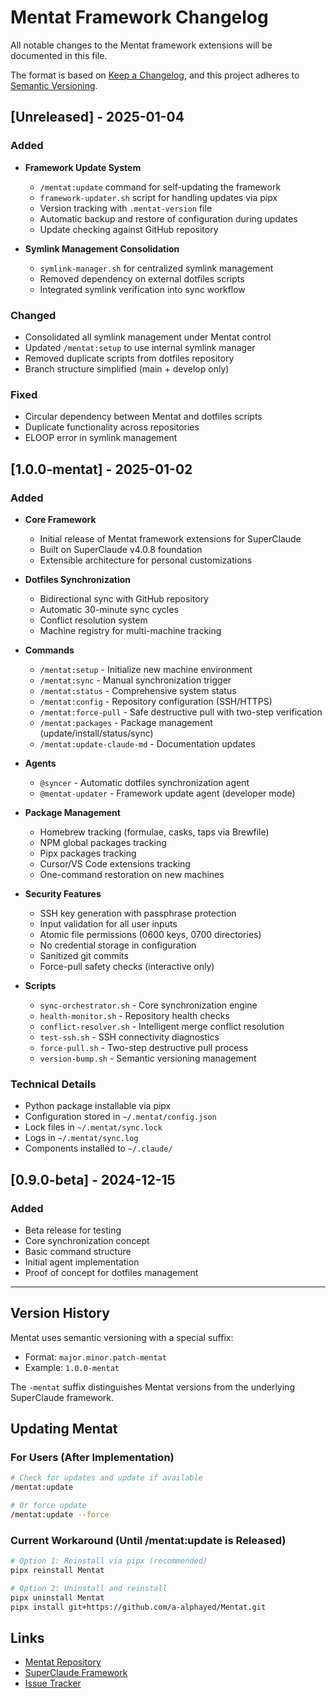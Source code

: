 # Mentat Framework Changelog

All notable changes to the Mentat framework extensions will be documented in this file.

The format is based on [Keep a Changelog](https://keepachangelog.com/en/1.0.0/),
and this project adheres to [Semantic Versioning](https://semver.org/spec/v2.0.0.html).

## [Unreleased] - 2025-01-04

### Added
- **Framework Update System**
  - `/mentat:update` command for self-updating the framework
  - `framework-updater.sh` script for handling updates via pipx
  - Version tracking with `.mentat-version` file
  - Automatic backup and restore of configuration during updates
  - Update checking against GitHub repository

- **Symlink Management Consolidation**
  - `symlink-manager.sh` for centralized symlink management
  - Removed dependency on external dotfiles scripts
  - Integrated symlink verification into sync workflow

### Changed
- Consolidated all symlink management under Mentat control
- Updated `/mentat:setup` to use internal symlink manager
- Removed duplicate scripts from dotfiles repository
- Branch structure simplified (main + develop only)

### Fixed
- Circular dependency between Mentat and dotfiles scripts
- Duplicate functionality across repositories
- ELOOP error in symlink management

## [1.0.0-mentat] - 2025-01-02

### Added
- **Core Framework**
  - Initial release of Mentat framework extensions for SuperClaude
  - Built on SuperClaude v4.0.8 foundation
  - Extensible architecture for personal customizations

- **Dotfiles Synchronization**
  - Bidirectional sync with GitHub repository
  - Automatic 30-minute sync cycles
  - Conflict resolution system
  - Machine registry for multi-machine tracking

- **Commands**
  - `/mentat:setup` - Initialize new machine environment
  - `/mentat:sync` - Manual synchronization trigger
  - `/mentat:status` - Comprehensive system status
  - `/mentat:config` - Repository configuration (SSH/HTTPS)
  - `/mentat:force-pull` - Safe destructive pull with two-step verification
  - `/mentat:packages` - Package management (update/install/status/sync)
  - `/mentat:update-claude-md` - Documentation updates

- **Agents**
  - `@syncer` - Automatic dotfiles synchronization agent
  - `@mentat-updater` - Framework update agent (developer mode)

- **Package Management**
  - Homebrew tracking (formulae, casks, taps via Brewfile)
  - NPM global packages tracking
  - Pipx packages tracking
  - Cursor/VS Code extensions tracking
  - One-command restoration on new machines

- **Security Features**
  - SSH key generation with passphrase protection
  - Input validation for all user inputs
  - Atomic file permissions (0600 keys, 0700 directories)
  - No credential storage in configuration
  - Sanitized git commits
  - Force-pull safety checks (interactive only)

- **Scripts**
  - `sync-orchestrator.sh` - Core synchronization engine
  - `health-monitor.sh` - Repository health checks
  - `conflict-resolver.sh` - Intelligent merge conflict resolution
  - `test-ssh.sh` - SSH connectivity diagnostics
  - `force-pull.sh` - Two-step destructive pull process
  - `version-bump.sh` - Semantic versioning management

### Technical Details
- Python package installable via pipx
- Configuration stored in `~/.mentat/config.json`
- Lock files in `~/.mentat/sync.lock`
- Logs in `~/.mentat/sync.log`
- Components installed to `~/.claude/`

## [0.9.0-beta] - 2024-12-15

### Added
- Beta release for testing
- Core synchronization concept
- Basic command structure
- Initial agent implementation
- Proof of concept for dotfiles management

---

## Version History

Mentat uses semantic versioning with a special suffix:
- Format: `major.minor.patch-mentat`
- Example: `1.0.0-mentat`

The `-mentat` suffix distinguishes Mentat versions from the underlying SuperClaude framework.

## Updating Mentat

### For Users (After Implementation)
```bash
# Check for updates and update if available
/mentat:update

# Or force update
/mentat:update --force
```

### Current Workaround (Until /mentat:update is Released)
```bash
# Option 1: Reinstall via pipx (recommended)
pipx reinstall Mentat

# Option 2: Uninstall and reinstall
pipx uninstall Mentat
pipx install git+https://github.com/a-alphayed/Mentat.git
```

## Links

- [Mentat Repository](https://github.com/a-alphayed/Mentat)
- [SuperClaude Framework](https://github.com/SuperClaude-Org/SuperClaude_Framework)
- [Issue Tracker](https://github.com/a-alphayed/Mentat/issues)